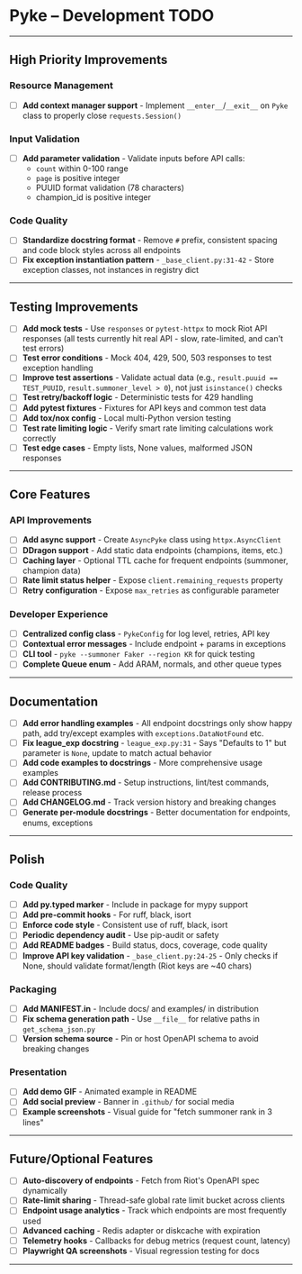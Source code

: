 # Pyke – Development TODO

---

## High Priority Improvements

### Resource Management

- [ ] **Add context manager support** - Implement `__enter__`/`__exit__` on `Pyke` class to properly close `requests.Session()`

### Input Validation

- [ ] **Add parameter validation** - Validate inputs before API calls:
  - `count` within 0-100 range
  - `page` is positive integer
  - PUUID format validation (78 characters)
  - champion_id is positive integer

### Code Quality

- [ ] **Standardize docstring format** - Remove `#` prefix, consistent spacing and code block styles across all endpoints
- [ ] **Fix exception instantiation pattern** - `_base_client.py:31-42` - Store exception classes, not instances in registry dict

---

## Testing Improvements

- [ ] **Add mock tests** - Use `responses` or `pytest-httpx` to mock Riot API responses (all tests currently hit real API - slow, rate-limited, and can't test errors)
- [ ] **Test error conditions** - Mock 404, 429, 500, 503 responses to test exception handling
- [ ] **Improve test assertions** - Validate actual data (e.g., `result.puuid == TEST_PUUID`, `result.summoner_level > 0`), not just `isinstance()` checks
- [ ] **Test retry/backoff logic** - Deterministic tests for 429 handling
- [ ] **Add pytest fixtures** - Fixtures for API keys and common test data
- [ ] **Add tox/nox config** - Local multi-Python version testing
- [ ] **Test rate limiting logic** - Verify smart rate limiting calculations work correctly
- [ ] **Test edge cases** - Empty lists, None values, malformed JSON responses

---

## Core Features

### API Improvements

- [ ] **Add async support** - Create `AsyncPyke` class using `httpx.AsyncClient`
- [ ] **DDragon support** - Add static data endpoints (champions, items, etc.)
- [ ] **Caching layer** - Optional TTL cache for frequent endpoints (summoner, champion data)
- [ ] **Rate limit status helper** - Expose `client.remaining_requests` property
- [ ] **Retry configuration** - Expose `max_retries` as configurable parameter

### Developer Experience

- [ ] **Centralized config class** - `PykeConfig` for log level, retries, API key
- [ ] **Contextual error messages** - Include endpoint + params in exceptions
- [ ] **CLI tool** - `pyke --summoner Faker --region KR` for quick testing
- [ ] **Complete Queue enum** - Add ARAM, normals, and other queue types

---

## Documentation

- [ ] **Add error handling examples** - All endpoint docstrings only show happy path, add try/except examples with `exceptions.DataNotFound` etc.
- [ ] **Fix league_exp docstring** - `league_exp.py:31` - Says "Defaults to 1" but parameter is `None`, update to match actual behavior
- [ ] **Add code examples to docstrings** - More comprehensive usage examples
- [ ] **Add CONTRIBUTING.md** - Setup instructions, lint/test commands, release process
- [ ] **Add CHANGELOG.md** - Track version history and breaking changes
- [ ] **Generate per-module docstrings** - Better documentation for endpoints, enums, exceptions

---

## Polish

### Code Quality

- [ ] **Add py.typed marker** - Include in package for mypy support
- [ ] **Add pre-commit hooks** - For ruff, black, isort
- [ ] **Enforce code style** - Consistent use of ruff, black, isort
- [ ] **Periodic dependency audit** - Use pip-audit or safety
- [ ] **Add README badges** - Build status, docs, coverage, code quality
- [ ] **Improve API key validation** - `_base_client.py:24-25` - Only checks if None, should validate format/length (Riot keys are ~40 chars)

### Packaging

- [ ] **Add MANIFEST.in** - Include docs/ and examples/ in distribution
- [ ] **Fix schema generation path** - Use `__file__` for relative paths in `get_schema_json.py`
- [ ] **Version schema source** - Pin or host OpenAPI schema to avoid breaking changes

### Presentation

- [ ] **Add demo GIF** - Animated example in README
- [ ] **Add social preview** - Banner in `.github/` for social media
- [ ] **Example screenshots** - Visual guide for "fetch summoner rank in 3 lines"

---

## Future/Optional Features

- [ ] **Auto-discovery of endpoints** - Fetch from Riot's OpenAPI spec dynamically
- [ ] **Rate-limit sharing** - Thread-safe global rate limit bucket across clients
- [ ] **Endpoint usage analytics** - Track which endpoints are most frequently used
- [ ] **Advanced caching** - Redis adapter or diskcache with expiration
- [ ] **Telemetry hooks** - Callbacks for debug metrics (request count, latency)
- [ ] **Playwright QA screenshots** - Visual regression testing for docs

---
